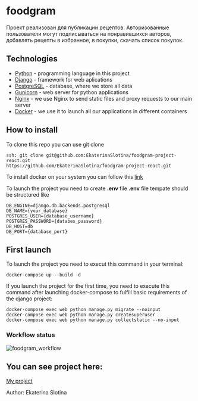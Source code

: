 # foodgram

Проект реализован для публикации рецептов. Авторизованные пользователи могут подписываться на понравившихся авторов,
добавлять рецепты в избранное, в покупки, скачать список покупок.

## Technologies

- [Python](https://www.python.org/) - programming language in this project
- [Django](https://www.djangoproject.com/) - framework for web aplications
- [PostgreSQL](https://www.postgresql.org/) - database, where we store all data
- [Gunicorn](https://gunicorn.org/) - web server for python applications
- [Nginx](https://www.nginx.com/) - we use Nginx to send static files and proxy requests to our main server
- [Docker](https://www.docker.com/) - we use it to launch all our applications in different containers

## How to install
To clone this repo you can use git clone
```
ssh: git clone git@github.com:EkaterinaSlotina/foodgram-project-react.git
https://github.com/EkaterinaSlotina/foodgram-project-react.git
```

To install docker on your system you can follow this [link](https://docs.docker.com/get-docker/)

To launch the project you need to create **.env** file
**.env** file tempate should be structured like

```
DB_ENGINE=django.db.backends.postgresql
DB_NAME={your_database}
POSTGRES_USER={database_username}
POSTGRES_PASSWORD={databes_password}
DB_HOST=db
DB_PORT={database_port}
```

## First launch
To launch the project you need to execut this command in your terminal:

```
docker-compose up --build -d
```

If you launch the project for the first time, you need to execute this command after launching docker-compose to fulfill basic requirements of the django project:

```
docker-compose exec web python manage.py migrate --noinput
docker-compose exec web python manage.py createsuperuser
docker-compose exec web python manage.py collectstatic --no-input
```
### Workflow status
![foodgram_workflow](https://github.com/EkaterinaSlotina/foodgram-project-react/actions/workflows/main.yml/badge.svg)

## You can see project here:
[My project](http://51.250.31.237/)

Author: Ekaterina Slotina

